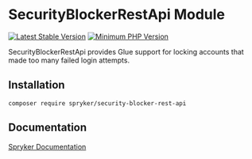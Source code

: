 # SecurityBlockerRestApi Module
[![Latest Stable Version](https://poser.pugx.org/spryker/security-blocker-rest-api/v/stable.svg)](https://packagist.org/packages/spryker/security-blocker-rest-api)
[![Minimum PHP Version](https://img.shields.io/badge/php-%3E%3D%208.0-8892BF.svg)](https://php.net/)

SecurityBlockerRestApi provides Glue support for locking accounts that made too many failed login attempts.

## Installation

```
composer require spryker/security-blocker-rest-api
```

## Documentation

[Spryker Documentation](https://docs.spryker.com)
